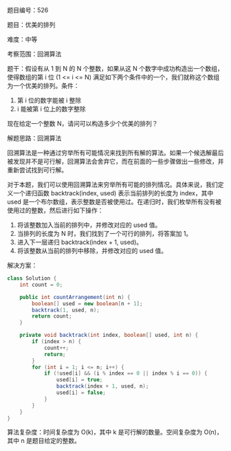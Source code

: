 题目编号：526

题目：优美的排列

难度：中等

考察范围：回溯算法

题干：假设有从 1 到 N 的 N 个整数，如果从这 N 个数字中成功构造出一个数组，使得数组的第 i 位 (1 <= i <= N) 满足如下两个条件中的一个，我们就称这个数组为一个优美的排列。条件：

1. 第 i 位的数字能被 i 整除
2. i 能被第 i 位上的数字整除

现在给定一个整数 N，请问可以构造多少个优美的排列？

解题思路：回溯算法

回溯算法是一种通过穷举所有可能情况来找到所有解的算法。如果一个候选解最后被发现并不是可行解，回溯算法会舍弃它，而在前面的一些步骤做出一些修改，并重新尝试找到可行解。

对于本题，我们可以使用回溯算法来穷举所有可能的排列情况。具体来说，我们定义一个递归函数 backtrack(index, used) 表示当前排列的长度为 index，其中 used 是一个布尔数组，表示整数是否被使用过。在递归时，我们枚举所有没有被使用过的整数，然后进行如下操作：

1. 将该整数加入当前的排列中，并修改对应的 used 值。
2. 当排列的长度为 N 时，我们找到了一个可行的排列，将答案加 1。
3. 进入下一层递归 backtrack(index + 1, used)。
4. 将该整数从当前的排列中移除，并修改对应的 used 值。

解决方案：

```java
class Solution {
    int count = 0;

    public int countArrangement(int n) {
        boolean[] used = new boolean[n + 1];
        backtrack(1, used, n);
        return count;
    }

    private void backtrack(int index, boolean[] used, int n) {
        if (index > n) {
            count++;
            return;
        }
        for (int i = 1; i <= n; i++) {
            if (!used[i] && (i % index == 0 || index % i == 0)) {
                used[i] = true;
                backtrack(index + 1, used, n);
                used[i] = false;
            }
        }
    }
}
```

算法复杂度：时间复杂度为 O(k)，其中 k 是可行解的数量。空间复杂度为 O(n)，其中 n 是题目给定的整数。